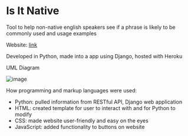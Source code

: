 # Is It Native
Tool to help non-native english speakers see if a phrase is likely to be commonly used and usage examples 

Website: [link](https://is-it-native.herokuapp.com/robin/)

Developed in Python, made into a app using Django, hosted with Heroku 
  
UML Diagram

![image](https://user-images.githubusercontent.com/6019805/87228784-488d9c80-c358-11ea-8321-6068a492527b.png)
 
How programming and markup languages were used:
* Python: pulled information from RESTful API, Django web application
* HTML: created template for user to interact with and for Python to modify
* CSS: made website user-friendly and easy on the eyes 
* JavaScript: added functionality to buttons on website

